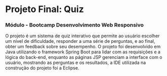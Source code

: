 # Projeto Final: Quiz

<h3>Módulo - Bootcamp Desenvolvimento Web Responsivo</h3>
 
O projeto é um sistema de quiz interativo que permite ao usuário escolher um nível de dificuldade, responder a uma série de perguntas, e ao final, obter um feedback sobre seu desempenho. O projeto foi desenvolvido em Java utilizando o framework Spring Boot para lidar com as requisições e a lógica do back-end, enquanto as páginas JSP gerenciam a interface com o usuário, mostrando as perguntas e os resultados, a IDE utilizada na construção do projeto foi a Eclipse.
